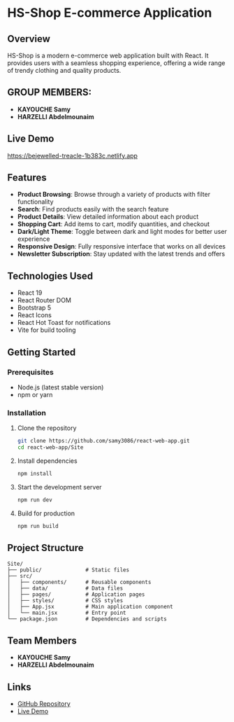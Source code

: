 # HS-Shop E-commerce Application

## Overview
HS-Shop is a modern e-commerce web application built with React. It provides users with a seamless shopping experience, offering a wide range of trendy clothing and quality products.
## GROUP MEMBERS:
- **KAYOUCHE Samy**
- **HARZELLI Abdelmounaim**
## Live Demo
https://bejewelled-treacle-1b383c.netlify.app

## Features
- **Product Browsing**: Browse through a variety of products with filter functionality
- **Search**: Find products easily with the search feature
- **Product Details**: View detailed information about each product
- **Shopping Cart**: Add items to cart, modify quantities, and checkout
- **Dark/Light Theme**: Toggle between dark and light modes for better user experience
- **Responsive Design**: Fully responsive interface that works on all devices
- **Newsletter Subscription**: Stay updated with the latest trends and offers

## Technologies Used
- React 19
- React Router DOM
- Bootstrap 5
- React Icons
- React Hot Toast for notifications
- Vite for build tooling

## Getting Started

### Prerequisites
- Node.js (latest stable version)
- npm or yarn

### Installation
1. Clone the repository
   ```bash
   git clone https://github.com/samy3086/react-web-app.git
   cd react-web-app/Site
   ```

2. Install dependencies
   ```bash
   npm install
   ```

3. Start the development server
   ```bash
   npm run dev
   ```

4. Build for production
   ```bash
   npm run build
   ```

## Project Structure
```
Site/
├── public/              # Static files
├── src/
│   ├── components/      # Reusable components
│   ├── data/            # Data files
│   ├── pages/           # Application pages
│   ├── styles/          # CSS styles
│   ├── App.jsx          # Main application component
│   └── main.jsx         # Entry point
└── package.json         # Dependencies and scripts
```

## Team Members
- **KAYOUCHE Samy**
- **HARZELLI Abdelmounaim**

## Links
- [GitHub Repository](https://github.com/samy3086/react-web-app)
- [Live Demo](https://bejewelled-treacle-1b383c.netlify.app)

